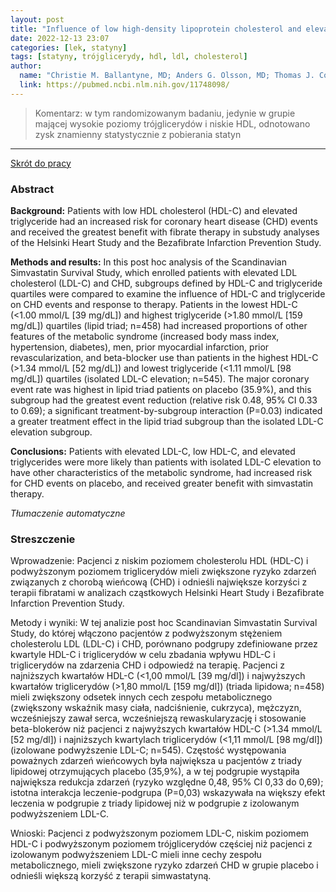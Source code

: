 ```yaml
---
layout: post
title: "Influence of low high-density lipoprotein cholesterol and elevated triglyceride on coronary heart disease events and response to simvastatin therapy in 4S "
date: 2022-12-13 23:07
categories: [lek, statyny]
tags: [statyny, trójglicerydy, hdl, ldl, cholesterol]
author:
  name: "Christie M. Ballantyne, MD; Anders G. Olsson, MD; Thomas J. Cook, MS; Michele F. Mercuri, MD; Terje R. Pedersen, MD; John Kjekshus, MD; for the Scandinavian Simvastatin Survival Study (4S) Group"
  link: https://pubmed.ncbi.nlm.nih.gov/11748098/
---
```


> Komentarz: w tym randomizowanym badaniu, jedynie w grupie mającej wysokie poziomy trójglicerydów i niskie HDL, odnotowano zysk znamienny statystycznie z pobierania statyn
> 
<hr>

[Skrót do pracy](https://pubmed.ncbi.nlm.nih.gov/11748098/) 

### Abstract
**Background:** Patients with low HDL cholesterol (HDL-C) and elevated triglyceride had an increased risk for coronary heart disease (CHD) events and received the greatest benefit with fibrate therapy in substudy analyses of the Helsinki Heart Study and the Bezafibrate Infarction Prevention Study.

**Methods and results:** In this post hoc analysis of the Scandinavian Simvastatin Survival Study, which enrolled patients with elevated LDL cholesterol (LDL-C) and CHD, subgroups defined by HDL-C and triglyceride quartiles were compared to examine the influence of HDL-C and triglyceride on CHD events and response to therapy. Patients in the lowest HDL-C (<1.00 mmol/L [39 mg/dL]) and highest triglyceride (>1.80 mmol/L [159 mg/dL]) quartiles (lipid triad; n=458) had increased proportions of other features of the metabolic syndrome (increased body mass index, hypertension, diabetes), men, prior myocardial infarction, prior revascularization, and beta-blocker use than patients in the highest HDL-C (>1.34 mmol/L [52 mg/dL]) and lowest triglyceride (<1.11 mmol/L [98 mg/dL]) quartiles (isolated LDL-C elevation; n=545). The major coronary event rate was highest in lipid triad patients on placebo (35.9%), and this subgroup had the greatest event reduction (relative risk 0.48, 95% CI 0.33 to 0.69); a significant treatment-by-subgroup interaction (P=0.03) indicated a greater treatment effect in the lipid triad subgroup than the isolated LDL-C elevation subgroup.

**Conclusions:** Patients with elevated LDL-C, low HDL-C, and elevated triglycerides were more likely than patients with isolated LDL-C elevation to have other characteristics of the metabolic syndrome, had increased risk for CHD events on placebo, and received greater benefit with simvastatin therapy.

*Tłumaczenie automatyczne*

### Streszczenie
Wprowadzenie: Pacjenci z niskim poziomem cholesterolu HDL (HDL-C) i podwyższonym poziomem triglicerydów mieli zwiększone ryzyko zdarzeń związanych z chorobą wieńcową (CHD) i odnieśli największe korzyści z terapii fibratami w analizach cząstkowych Helsinki Heart Study i Bezafibrate Infarction Prevention Study.  
  
Metody i wyniki: W tej analizie post hoc Scandinavian Simvastatin Survival Study, do której włączono pacjentów z podwyższonym stężeniem cholesterolu LDL (LDL-C) i CHD, porównano podgrupy zdefiniowane przez kwartyle HDL-C i triglicerydów w celu zbadania wpływu HDL-C i triglicerydów na zdarzenia CHD i odpowiedź na terapię. Pacjenci z najniższych kwartałów HDL-C (<1,00 mmol/L [39 mg/dl]) i najwyższych kwartałów triglicerydów (>1,80 mmol/L [159 mg/dl]) (triada lipidowa; n=458) mieli zwiększony odsetek innych cech zespołu metabolicznego (zwiększony wskaźnik masy ciała, nadciśnienie, cukrzyca), mężczyzn, wcześniejszy zawał serca, wcześniejszą rewaskularyzację i stosowanie beta-blokerów niż pacjenci z najwyższych kwartałów HDL-C (>1.34 mmol/L [52 mg/dl]) i najniższych kwartylach triglicerydów (<1,11 mmol/L [98 mg/dl]) (izolowane podwyższenie LDL-C; n=545). Częstość występowania poważnych zdarzeń wieńcowych była największa u pacjentów z triady lipidowej otrzymujących placebo (35,9%), a w tej podgrupie wystąpiła największa redukcja zdarzeń (ryzyko względne 0,48, 95% CI 0,33 do 0,69); istotna interakcja leczenie-podgrupa (P=0,03) wskazywała na większy efekt leczenia w podgrupie z triady lipidowej niż w podgrupie z izolowanym podwyższeniem LDL-C.  
  
Wnioski: Pacjenci z podwyższonym poziomem LDL-C, niskim poziomem HDL-C i podwyższonym poziomem trójglicerydów częściej niż pacjenci z izolowanym podwyższeniem LDL-C mieli inne cechy zespołu metabolicznego, mieli zwiększone ryzyko zdarzeń CHD w grupie placebo i odnieśli większą korzyść z terapii simwastatyną.
